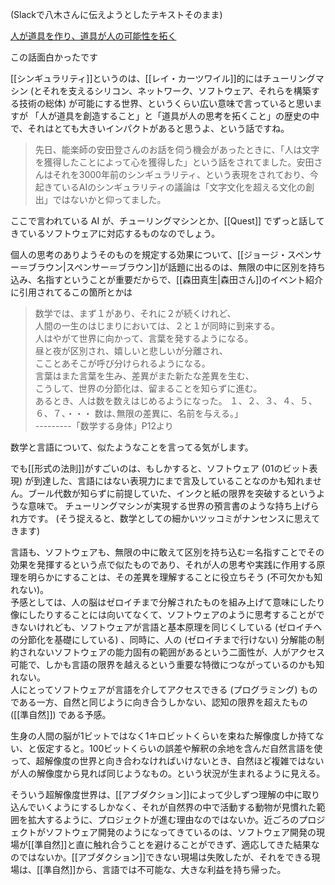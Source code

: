 (Slackで八木さんに伝えようとしたテキストそのまま)

[人が道具を作り、道具が人の可能性を拓く](https://medium.com/@YujiYamada/%E4%BA%BA%E3%81%8C%E9%81%93%E5%85%B7%E3%82%92%E4%BD%9C%E3%82%8A-%E9%81%93%E5%85%B7%E3%81%8C%E4%BA%BA%E3%81%AE%E5%8F%AF%E8%83%BD%E6%80%A7%E3%82%92%E6%8B%93%E3%81%8F-74d23e04c49e)

この話面白かったです

[[シンギュラリティ]]というのは、[[レイ・カーツワイル]]的にはチューリングマシン (とそれを支えるシリコン、ネットワーク、ソフトウェア、それらを構築する技術の総体) が可能にする世界、というくらい広い意味で言っていると思いますが
「人が道具を創造すること」と「道具が人の思考を拓くこと」の歴史の中で、それはとても大きいインパクトがあると思うよ、という話ですね。

> 先日、能楽師の安田登さんのお話を伺う機会があったときに、「人は文字を獲得したことによって心を獲得した」という話をされてました。安田さんはそれを3000年前のシンギュラリティ、という表現をされており、今起きているAIのシンギュラリティの議論は「文字文化を超える文化の創出」ではないかと仰ってました。

ここで言われている AI が、チューリングマシンとか、[[Quest]] でずっと話してきているソフトウェアに対応するものなのでしょう。

個人の思考のありようそのものを規定する効果について、[[ジョージ・スペンサー＝ブラウン|スペンサー＝ブラウン]]が話題に出るのは、無限の中に区別を持ち込み、名指すということが重要だからで、[[森田真生|森田さん]]のイベント紹介に引用されてるこの箇所とかは

> 数学では、まず１があり、それに２が続くけれど、  
> 人間の一生のはじまりにおいては、２と１が同時に到来する。  
> 人はやがて世界に向かって、言葉を発するようになる。  
> 昼と夜が区別され、嬉しいと悲しいが分離され、  
> こことあそこが呼び分けられるようになる。  
> 言葉はまた言葉を生み、差異がまた新たな差異を生む、  
> こうして、世界の分節化は、留まることを知らずに進む。  
> あるとき、人は数を数えはじめるようになった。
> １、２、３、４、５、６、７、・・・
> 数は､無限の差異に、名前を与える。」  
> ---------「数学する身体」P12より

数学と言語について、似たようなことを言ってる気がします。

でも[[形式の法則]]がすごいのは、もしかすると、ソフトウェア (01のビット表現) が到達した、言語にはない表現力にまで言及していることなのかも知れません。ブール代数が知らずに前提していた、インクと紙の限界を突破するというような意味で。
チューリングマシンが実現する世界の預言書のような持ち上げられ方です。
(そう捉えると、数学としての細かいツッコミがナンセンスに思えてきます)

言語も、ソフトウェアも、無限の中に敢えて区別を持ち込む＝名指すことでその効果を発揮するという点で似たものであり、それが人の思考や実践に作用する原理を明らかにすることは、その差異を理解することに役立ちそう (不可欠かも知れない)。  
予感としては、人の脳はゼロイチまで分解されたものを組み上げて意味にしたり像にしたりすることには向いてなくて、ソフトウェアのように思考することができないけれども、ソフトウェアが言語と基本原理を同じくしている (ゼロイチへの分節化を基礎にしている) 、同時に、人の (ゼロイチまで行けない) 分解能の制約されないソフトウェアの能力固有の範囲があるという二面性が、人がアクセス可能で、しかも言語の限界を越えるという重要な特徴につながっているのかも知れない。  
人にとってソフトウェアが言語を介してアクセスできる (プログラミング) ものである一方、自然と同じように向き合うしかない、認知の限界を超えたもの ([[準自然]]) である予感。

生身の人間の脳が1ビットではなく1キロビットくらいを束ねた解像度しか持てない、と仮定すると。100ビットくらいの誤差や解釈の余地を含んだ自然言語を使って、超解像度の世界と向き合わなければいけないとき、自然ほど複雑ではないが人の解像度から見れば同じようなもの。という状況が生まれるように見える。

そういう超解像度世界は、[[アブダクション]]によって少しずつ理解の中に取り込んでいくようにするしかなく、それが自然界の中で活動する動物が見慣れた範囲を拡大するように、プロジェクトが進む理由なのではないか。近ごろのプロジェクトがソフトウェア開発のようになってきているのは、ソフトウェア開発の現場が[[準自然]]と直に触れ合うことを避けることができず、適応してきた結果なのではないか。[[アブダクション]]できない現場は失敗したが、それをできる現場は、[[準自然]]から、言語では不可能な、大きな利益を持ち帰った。